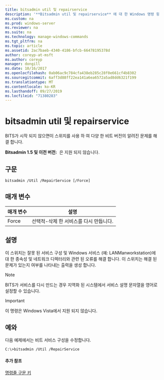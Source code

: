 ```yaml
---
title: bitsadmin util 및 repairservice
description: '**Bitsadmin util 및 repairservice** 에 대 한 Windows 명령 항목은 다양 한 버전의 BITS 서비스에서 알려진 문제를 해결 하는 데 사용 됩니다.'
ms.custom: na
ms.prod: windows-server
ms.reviewer: na
ms.suite: na
ms.technology: manage-windows-commands
ms.tgt_pltfrm: na
ms.topic: article
ms.assetid: 2ac7baeb-4340-4186-bfcb-66478195378d
author: coreyp-at-msft
ms.author: coreyp
manager: dongill
ms.date: 10/16/2017
ms.openlocfilehash: 0ab06ac9c784cfa438eb285c28f0e661cf4b8302
ms.sourcegitcommit: 6aff3d88ff22ea141a6ea6572a5ad8dd6321f199
ms.translationtype: MT
ms.contentlocale: ko-KR
ms.lasthandoff: 09/27/2019
ms.locfileid: "71380283"
---
```

# <a name="bitsadmin-util-and-repairservice"></a>bitsadmin util 및 repairservice

BITS가 시작 되지 않으면이 스위치를 사용 하 여 다양 한 비트 버전의 알려진 문제를 해결 합니다.

**Bitsadmin 1.5 및 이전 버전:**  은 지원 되지 않습니다.

## <a name="syntax"></a>구문

```
bitsadmin /Util /RepairService [/Force]
```

## <a name="parameters"></a>매개 변수

|매개 변수|설명|
|---------|-----------|
|Force|선택적-삭제 한 서비스를 다시 만듭니다.|

## <a name="remarks"></a>설명

이 스위치는 잘못 된 서비스 구성 및 Windows 서비스 (예: LANManworkstation)에 대 한 종속성 및 네트워크 디렉터리와 관련 된 오류를 해결 합니다. 이 스위치는 해결 된 문제가 있는지 여부를 나타내는 출력을 생성 합니다.

> [!NOTE]
> BITS가 서비스를 다시 만드는 경우 지역화 된 시스템에서 서비스 설명 문자열을 영어로 설정할 수 있습니다.

> [!IMPORTANT]
> 이 명령은 Windows Vista에서 지원 되지 않습니다.

## <a name="BKMK_examples"></a>예와

다음 예제에서는 비트 서비스 구성을 수정합니다.
```
C:\>bitsadmin /Util /RepairService
```

#### <a name="additional-references"></a>추가 참조

[명령줄 구문 키](command-line-syntax-key.md)
